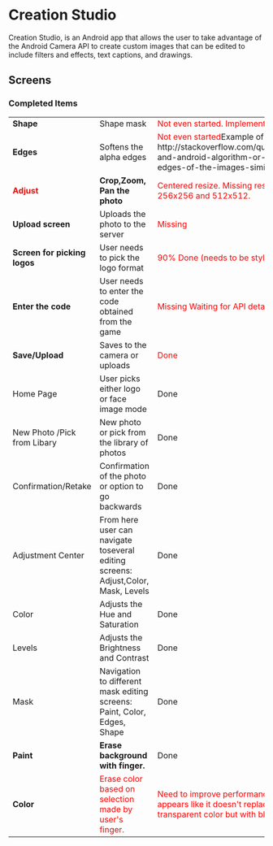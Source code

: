 # Creation Studio

Creation Studio, is an Android app that allows the user to take advantage of the Android Camera API to create custom images that can be edited to include filters and effects, text captions, and drawings.

<h2>Screens</h2>
<h3>Completed Items</h3>
<table>
<tr><td><b>Shape</b></td><td>Shape mask </td><td><font color="red">Not even started. Implemented in iOS Mask section.</font></td></tr>
<tr><td><b>Edges</b></td><td>Softens the alpha edges</td><td><font color="red">Not even started</font>Example of how to do it: http://stackoverflow.com/questions/32362263/ios-and-android-algorithm-or-library-for-feathering-edges-of-the-images-similar</td></tr>
<tr><td><b><font color="red">Adjust</font></b></td><td><b>Crop,Zoom, Pan the photo</b></td><td><font color="red">Centered resize. Missing resize for 128x128, 256x256 and 512x512.</font></td></tr>

<tr><td><b>Upload screen</b></td><td>Uploads the photo to the server</td><td><font color="red">Missing</font></td></tr>
<tr><td><b>Screen for picking logos</b> </td><td>User needs to pick the logo format</td><td><font color="red">90% Done (needs to be styled, fixed missing sizes) </font></td></tr>
<tr><td><b>Enter the code</b></td><td>User needs to enter the code obtained from the game</td><td><font color="red">Missing Waiting for API details. </font></td></tr>
<tr><td><b>Save/Upload</b></td><td>Saves to the camera or uploads</td><td><font color="red">Done</font></td></tr>
<tr><td>Home Page</td><td>User picks either logo or face image mode</td><td>Done</td></tr>
<tr><td>New Photo /Pick from Libary</td><td>New photo or pick from the library of photos</td><td>Done</td></tr>
<tr><td>Confirmation/Retake</td><td>Confirmation of the photo or option to go backwards</td><td>Done</td></tr>
<tr><td>Adjustment Center</td><td>From here user can navigate toseveral editing screens: Adjust,Color, Mask, Levels</td><td>Done</td></tr>
<tr><td>Color</td><td>Adjusts the Hue and Saturation</td><td>Done</td></tr>
<tr><td>Levels</td><td>Adjusts the Brightness and Contrast</td><td>Done</td></tr>
<tr><td>Mask</td><td>Navigation to different mask editing screens: Paint, Color, Edges, Shape </td><td>Done</td></tr>
<tr><td><b>Paint</b></td><td><b>Erase background with finger.  </b></td><td>Done</td></tr>
<tr><td><b>Color</b></td><td><font color="red">Erase color based on selection made by user's finger. </b></font></td><td><font color="red">Need to improve performances of 1st pass. It appears like it doesn't replace color with transparent color but with black?</font></td></tr>

</table>
